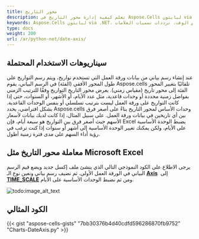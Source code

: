 ```yaml
---
title: محور التاريخ
description: تعلم كيفية إدارة محور التاريخ في Aspose.Cells لبايثون via .NET. دليلنا سيساعدك على فهم كيفية التعامل مع صيغ التاريخ المختلفة، ومقاييس الوقت، وترددات تسميات العلامات.
keywords: Aspose.Cells لبايثون via .NET، محور التاريخ، الإدارة، صيغ التاريخ، مقاييس الوقت، ترددات تسميات العلامات.
type: docs
weight: 200
url: /ar/python-net/date-axis/
---
```


## **سيناريوهات الاستخدام المحتملة**
عند إنشاء رسم بياني من بيانات ورقة العمل التي تستخدم تواريخ، ويتم رسم التواريخ على طول المحور الأفقي (الفئة) في الرسم البياني، يقوم Aspose.cells تلقائيًا بتغيير المحور الفئة إلى محور تاريخ (مقياس زمني).
يعرض محور التاريخ التواريخ وفقًا للترتيب الزمني بفواصل زمنية محددة أو وحدات قاعدية، مثل عدد الأيام، أو الأشهر، أو السنوات، حتى إذا كانت التواريخ على ورقة العمل ليست بترتيب تسلسلي أو بنفس الوحدات القاعدية.
بشكل افتراضي، يحدد Aspose.cells وحدات الأساس لمحور التاريخ بناءً على أصغر فرق بين أي تاريخين في بيانات ورقة العمل. على سبيل المثال، إذا كانت لديك بيانات لأسعار الأسهم حيث أصغر فرق بين التواريخ هو سبعة أيام، فإن Excel يضبط الوحدة الأساسية على الأيام، ولكن يمكنك تغيير الوحدة الأساسية إلى أشهر أو سنوات إذا كنت ترغب في رؤية أداء السهم على مدى فترة زمنية أطول.

## **معاملة محور التاريخ مثل Microsoft Excel**
يرجى الاطلاع على الكود النموذجي التالي الذي ينشئ ملف إكسل جديد ويضع قيم الرسم البياني في الورقة العمل الأولى. 
ثم نضيف رسم بياني ونعين نوع الـ [**Axis**](https://reference.aspose.com/cells/python-net/aspose.cells.charts/axis) 
إلى [**TIME_SCALE**](https://reference.aspose.com/cells/python-net/aspose.cells.charts/categorytype/) ومن ثم نضبط الوحدات الأساسية على الأيام.

![todo:image_alt_text](excel.png)

## **الكود المثالي**
{{< gist "aspose-cells-gists" "7bb30376b4d40cdfd596286870fb9752" "Charts-DateAxis.py" >}}
